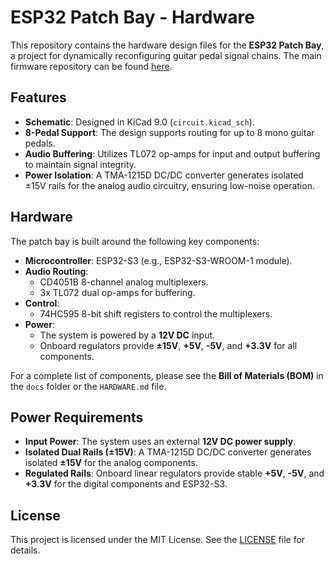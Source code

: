 
# ESP32 Patch Bay - Hardware

This repository contains the hardware design files for the **ESP32 Patch Bay**, a project for dynamically reconfiguring guitar pedal signal chains. The main firmware repository can be found [here](https://github.com/phi/Esp32_patch_bay).

## Features
- **Schematic**: Designed in KiCad 9.0 (`circuit.kicad_sch`).
- **8-Pedal Support**: The design supports routing for up to 8 mono guitar pedals.
- **Audio Buffering**: Utilizes TL072 op-amps for input and output buffering to maintain signal integrity.
- **Power Isolation**: A TMA-1215D DC/DC converter generates isolated ±15V rails for the analog audio circuitry, ensuring low-noise operation.

## Hardware
The patch bay is built around the following key components:

- **Microcontroller**: ESP32-S3 (e.g., ESP32-S3-WROOM-1 module).
- **Audio Routing**:
  - CD4051B 8-channel analog multiplexers.
  - 3x TL072 dual op-amps for buffering.
- **Control**:
  - 74HC595 8-bit shift registers to control the multiplexers.
- **Power**:
  - The system is powered by a **12V DC** input.
  - Onboard regulators provide **±15V**, **+5V**, **-5V**, and **+3.3V** for all components.

For a complete list of components, please see the **Bill of Materials (BOM)** in the `docs` folder or the `HARDWARE.md` file.

## Power Requirements
- **Input Power**: The system uses an external **12V DC power supply**.
- **Isolated Dual Rails (±15V)**: A TMA-1215D DC/DC converter generates isolated **±15V** for the analog components.
- **Regulated Rails**: Onboard linear regulators provide stable **+5V**, **-5V**, and **+3.3V** for the digital components and ESP32-S3.

## License
This project is licensed under the MIT License. See the [LICENSE](LICENSE) file for details.
